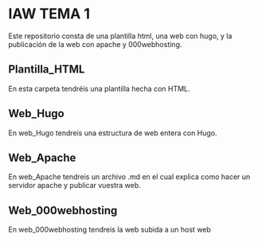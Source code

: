 #  IAW TEMA 1

Este repositorio consta de una plantilla html, una web con hugo, y la publicación de la web  con apache y 000webhosting.


## Plantilla_HTML

En esta carpeta tendréis una plantilla hecha con HTML.

##  Web_Hugo

En web_Hugo tendreis una estructura de web entera con Hugo.

## Web_Apache

En web_Apache tendreis un archivo .md en el cual explica como hacer un servidor apache y publicar vuestra web.

## Web_000webhosting

En web_000webhosting tendreis la web subida a un host web
